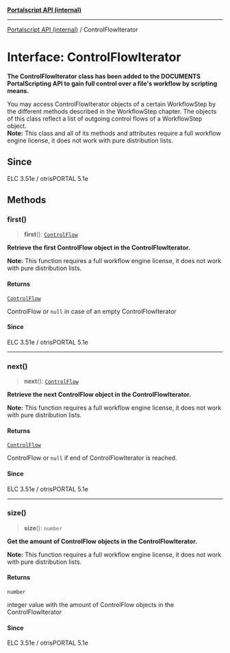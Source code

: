[**Portalscript API (internal)**](../README.md)

***

[Portalscript API (internal)](../globals.md) / ControlFlowIterator

# Interface: ControlFlowIterator

**The ControlFlowIterator class has been added to the DOCUMENTS PortalScripting API to gain full control over a file's workflow by scripting means.**  

You may access ControlFlowIterator objects of a certain WorkflowStep by the different methods described in the WorkflowStep chapter. The objects of 
this class reflect a list of outgoing control flows of a WorkflowStep object.  
**Note:** This class and all of its methods and attributes require a full workflow engine license, it does not work with pure distribution lists.

## Since

ELC 3.51e / otrisPORTAL 5.1e

## Methods

### first()

> **first**(): [`ControlFlow`](ControlFlow.md)

**Retrieve the first ControlFlow object in the ControlFlowIterator.**  

**Note:** This function requires a full workflow engine license, it does not work with pure distribution lists.

#### Returns

[`ControlFlow`](ControlFlow.md)

ControlFlow or `null` in case of an empty ControlFlowIterator

#### Since

ELC 3.51e / otrisPORTAL 5.1e

***

### next()

> **next**(): [`ControlFlow`](ControlFlow.md)

**Retrieve the next ControlFlow object in the ControlFlowIterator.**  

**Note:** This function requires a full workflow engine license, it does not work with pure distribution lists.

#### Returns

[`ControlFlow`](ControlFlow.md)

ControlFlow or `null` if end of ControlFlowIterator is reached.

#### Since

ELC 3.51e / otrisPORTAL 5.1e

***

### size()

> **size**(): `number`

**Get the amount of ControlFlow objects in the ControlFlowIterator.**  

**Note:** This function requires a full workflow engine license, it does not work with pure distribution lists.

#### Returns

`number`

integer value with the amount of ControlFlow objects in the ControlFlowIterator

#### Since

ELC 3.51e / otrisPORTAL 5.1e

